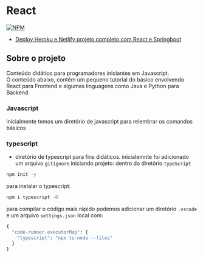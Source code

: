 # React

[![NPM](https://img.shields.io/npm/l/react)](https://github.com/DanielDlc/Django/blob/main/LICENSE)

- [Deploy Heroku e Netlify projeto completo com React e Springboot](https://melodic-bunny-e90c87.netlify.app/)

## Sobre o projeto

Conteúdo didático para programadores iniciantes em Javascript.\
O conteúdo abaixo, contém um pequeno tutorial do básico envolvendo React para Frontend e algumas linguagens como Java e Python para Backend.

### Javascript

inicialmente temos um diretório de javascript para relembrar os comandos básicos

### typescript

- diretório de typescript para fins didáticos.
  inicialemnte foi adicionado um arquivo `gitignore`
  iniciando projeto: dentro do diretório `typeScript`

```bash
npm init -y
```

para instalar o typescript:

```bash
npm i typescript -D
```

para compilar o código mais rápido podemos adicionar um diretório `.vscode` e um arquivo `settings.json` local com:

```bash
{
  "code-runner.executorMap": {
    "typescript": "npx ts-node --files"
  }
}
```
